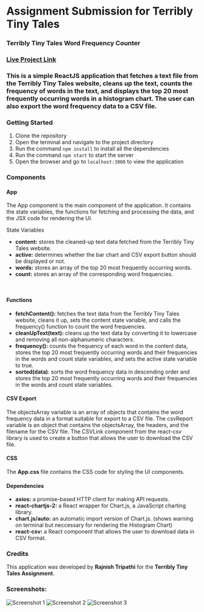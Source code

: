 # Assignment Submission for Terribly Tiny Tales

### Terribly Tiny Tales Word Frequency Counter

### [Live Project Link](https://terribly-tiny-tales-assignment-bice.vercel.app/)

### This is a simple ReactJS application that fetches a text file from the Terribly Tiny Tales website, cleans up the text, counts the frequency of words in the text, and displays the top 20 most frequently occurring words in a histogram  chart. The user can also export the word frequency data to a CSV file.

### Getting Started
1. Clone the repository
2. Open the terminal and navigate to the project directory
3. Run the command `npm install` to install all the dependencies
4. Run the command `npm start` to start the server
5. Open the browser and go to `localhost:3000` to view the application

### Components

#### App
The App component is the main component of the application. It contains the state variables, the functions for fetching and processing the data, and the JSX code for rendering the UI.

State Variables
- **content:** stores the cleaned-up text data fetched from the Terribly Tiny Tales website.
- **active:** determines whether the bar chart and CSV export button should be displayed or not.
- **words:** stores an array of the top 20 most frequently occurring words.
- **count:** stores an array of the corresponding word frequencies.
<br>

#### Functions
+ **fetchContent():** fetches the text data from the Terribly Tiny Tales website, cleans it up, sets the content state variable, and calls the frequency() function to count the word frequencies.
+ **cleanUpText(text):** cleans up the text data by converting it to lowercase and removing all non-alphanumeric characters.
+ **frequency():** counts the frequency of each word in the content data, stores the top 20 most frequently occurring words and their frequencies in the words and count state variables, and sets the active state variable to true.
+ **sorted(data)**: sorts the word frequency data in descending order and stores the top 20 most frequently occurring words and their frequencies in the words and count state variables.

#### CSV Export
The objectsArray variable is an array of objects that contains the word frequency data in a format suitable for export to a CSV file. The csvReport variable is an object that contains the objectsArray, the headers, and the filename for the CSV file. The CSVLink component from the react-csv library is used to create a button that allows the user to download the CSV file.

#### CSS
The **App.css** file contains the CSS code for styling the UI components.

#### Dependencies
+ **axios:** a promise-based HTTP client for making API requests.
+ **react-chartjs-2:** a React wrapper for Chart.js, a JavaScript charting library.
+ **chart.js/auto:** an automatic import version of Chart.js. (shows warning on terminal but neccessary for rendering the Histogram Chart)
+ **react-csv:** a React component that allows the user to download data in CSV format.

### Credits
This application was developed by **Rajnish Tripathi** for the **Terribly Tiny Tales Assignment**.

### Screenshots:
![Screenshot 1](https://github.com/rajnishtripathi2001/terribly-tiny-tales-assignment/assets/82767514/ff62c15f-0fb1-4f01-8d03-97dfcb9de799)
![Screenshot 2](https://github.com/rajnishtripathi2001/terribly-tiny-tales-assignment/assets/82767514/12c46adf-b6ac-4389-b888-3169915cb128)
![Screenshot 3](https://github.com/rajnishtripathi2001/terribly-tiny-tales-assignment/assets/82767514/586d4c48-62f7-44c1-933e-ef869f09431d)
